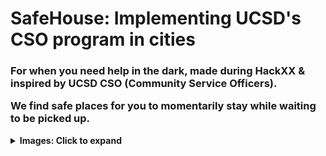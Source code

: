 # SafeHouse: Implementing UCSD's CSO program in cities

<h3>
For when you need help in the dark, made during HackXX & inspired by UCSD CSO (Community Service Officers).

We find safe places for you to momentarily stay while waiting to be picked up.
</h3>
<details>
<summary><strong>Images: Click to expand</strong></summary>
<div align="center">
<img src="https://challengepost-s3-challengepost.netdna-ssl.com/photos/production/software_photos/000/794/835/datas/gallery.jpg" />
<img src="https://challengepost-s3-challengepost.netdna-ssl.com/photos/production/software_photos/000/794/928/datas/gallery.jpg" />
<img src="https://challengepost-s3-challengepost.netdna-ssl.com/photos/production/software_photos/000/794/929/datas/gallery.jpg" />
</div>
</details>

